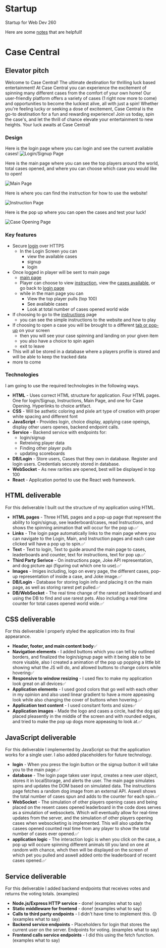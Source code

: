 # Startup
Startup for Web Dev 260

Here are some [notes](/notes.md) that are helpfull!


# Case Central
## Elevator pitch

Welcome to Case Central! The ultimate destination for thrilling luck based entertainment! At Case Central you can experience the excitement of spinning many different cases from the comfort of your own home! Our user-friendly platform offers a variety of cases (1 right now more to come) and opportunities to become the luckiest alive, all with just a spin! Whether you're feeling lucky or seeking a dose of excitement, Case Central is the go-to destination for a fun and rewarding experience! Join us today, spin the case's, and let the thrill of chance elevate your entertainment to new heights. Your luck awaits at Case Central!

### Design
Here is the login page where you can login and see the current available cases!
![Login/Signup Page](Login_or_Signup.png)

Here is the main page where you can see the top players around the world, total cases opened, and where you can choose which case you would like to open!

![Main Page](Main_Screen.png)

Here is where you can find the instruction for how to use the website!

![Instruction Page](Instructions.png)

Here is the pop up where you can open the cases and test your luck!

![Case Opening Page](Case_Opening.png)

### Key features

- Secure [login](/Login_or_Signup.png) over HTTPS
  - In the Login Screen you can
      - view the available cases
      - signup
      - login
- Once logged in player will be sent to main page
  - [main page](/Main_Screen.png)
  - Player can choose to view [instruction](/Instructions.png), view the [cases available](/Main_Screen.png), or go back to [login page](/Login_or_Signup.png)
  - while in the main page you can
    - View the top player pulls (top 100)
    - See available cases
    - Look at total number of cases opened world wide
- If choosing to go to the [instructions](/Instructions.png) page
  - you can see the simple instructions to the website and how to play
- If choosing to open a case you will be brought to a different [tab or pop-up](/Case_Opening.png) on your screen
  - then you will see your case spinning and landing on your given item
  - you also have a choice to spin again
  - exit to leave
- This will all be stored in a database where a players profile is stored and will be able to keep the tracked data
- more to come
  
### Technologies

I am going to use the required technologies in the following ways.

- **HTML** - Uses correct HTML structure for application. Four HTML pages. One for login/Signup, Instructions, Main Page, and one for Case Opening. Hyperlinks to choice artifact.
- **CSS** - Will be asthetic coloring and pixle art type of creation with proper white spacing and different font
- **JavaScript** - Provides login, choice display, applying case opeings, display other users openes, backend endpoint calls.
- **Service** - Backend service with endpoints for:
  - login/signup
  - Retreiving player data
  - Finding other player pulls
  - updating scoreboards
- **DB/Login** - Store users, Cases that they own in database. Register and login users. Credentials securely stored in database.
- **WebSocket** - As new rarities are opened, best will be displayed in top 100
- **React** - Application ported to use the React web framework.

## HTML deliverable

For this deliverable I built out the structure of my application using HTML.

- **HTML pages** - Three HTML pages and a pop-up page that represent the ability to login/signup, see leaderboard/cases, read Instructions, and shows the spinning animation that will occur for the pop up.✅
- **Links** - The login page automatically links to the main page where you can navigate to the Login, Main, and Instruction pages and each case clicked will have a pop up to spin.✅
- **Text** - Text to login, Text to guide around the main page to cases, leaderboards and counter, text for instructions, text for pop up.✅
- **Third Party Serivce** - On instructions page, Joke API representation, and dog picture api (figuring out which one to use).✅
- **Images** - Imiges including, logo on every page, the different cases, pop-up representation of inside a case, and Joke image.✅
- **DB/Login** - Database for storing login info and placing it on the main page, as well as storing rarest pet pulled.✅
- **DB/WebSocket** - The real time change of the rarest pet leaderboard and using the DB to find and use rarest pets. Also including a real time counter for total cases opened world wide.✅

## CSS deliverable

For this deliverable I properly styled the application into its final appearance.

- **Header, footer, and main content body**✅
- **Navigation elements** - I added buttons which you can tell by outlined borders, and finalized the login/signup page with it being able to be more visable, also I created a animation of the pop up popping a little bit showing what the JS will do, and allowed buttons to change colors while hovering✅
- **Responsive to window resizing** - I used flex to make my application look great on all devices✅
- **Application elements** - I used good colors that go well with each other in my opinion and also used linear gradient to have a more appeasing look while also changing the cover of buttons when hovering.✅
- **Application text content** - I used consitant fonts and sizes✅
- **Application images** - Made the logo and cases a circle, had the dog api placed pleasently in the middle of the screen and with rounded edges, and tried to make the pop up dogs more appeasing to look at.✅

## JavaScript deliverable

For this deliverable I implemented by JavaScript so that the application works for a single user. I also added placeholders for future technology.

- **login** - When you press the login button or the signup button it will take you to the main page.✅
- **database** - The login page takes user input, creates a new user object, stores it in localStorage, and alerts the user. The main page simulates spins and updates the DOM based on simulated data. The instructions page fetches a random dog image from an external API. Aswell shows the total number of cases spun and adds to the counter for each spin.✅
- **WebSocket** - The simulation of other players opening cases and being placed on the resent cases opened leaderboard in the code does serves as a simulation of websockets. Which will eventually allow for real-time updates from the server, and the simulation of other players opening cases when websocketing is implemented. This will also update the casees opened counted real time from any player to show the total number of cases ever opened.✅
- **application logic** -  The interaction logic is when you click on the case, a pop up will occure spinning different animals till you land on one at random with chance, whch then will be displayed on the screen of which pet you pulled and aswell added onto the leaderboard of recent cases opened.✅

## Service deliverable

For this deliverable I added backend endpoints that receives votes and returns the voting totals. (examples)

- **Node.js/Express HTTP service** - done! (examples what to say)
- **Static middleware for frontend** - done! (examples what to say)
- **Calls to third party endpoints** - I didn't have time to implement this. 😔 (examples what to say)
- **Backend service endpoints** - Placeholders for login that stores the current user on the server. Endpoints for voting. (examples what to say)
- **Frontend calls service endpoints** - I did this using the fetch function. (examples what to say)
